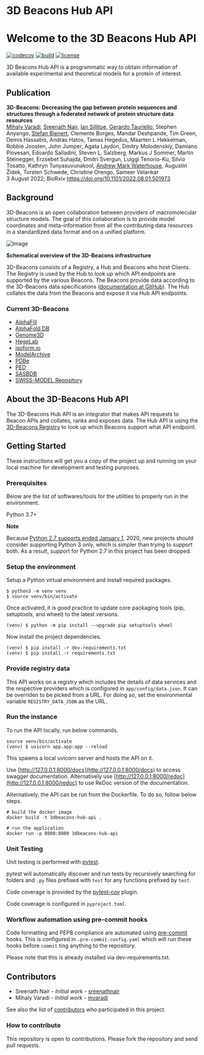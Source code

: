 # 3D Beacons Hub API
# Welcome to the 3D Beacons Hub API

[![codecov](https://img.shields.io/codecov/c/github/3D-Beacons/3d-beacons-hub-api?style=for-the-badge)](https://codecov.io/gh/3D-Beacons/3d-beacons-hub-api)
[![build](https://img.shields.io/github/workflow/status/3D-Beacons/3d-beacons-hub-api/Hub%20API%20CI?style=for-the-badge)](https://github.com/3D-Beacons/3d-beacons-hub-api/actions?query=workflow%3A%22Hub+API+CI%22)
[![license](https://img.shields.io/github/license/3D-Beacons/3d-beacons-hub-api?style=for-the-badge)](https://raw.githubusercontent.com/3D-Beacons/3d-beacons-hub-api/master/LICENSE)

3D Beacons Hub API is a programmatic way to obtain information of available experimental and theoretical models for a protein of interest.

## Publication
**3D-Beacons: Decreasing the gap between protein sequences and structures through a federated network of protein structure data resources**<br> 
[Mihaly Varadi](https://github.com/mvaradi), [Sreenath Nair](https://github.com/sreenathnair), [Ian Sillitoe](https://github.com/orgs/3D-Beacons/people/sillitoe), [Gerardo Tauriello](https://github.com/orgs/3D-Beacons/people/gtauriello), Stephen Anyango, [Stefan Bienert](https://github.com/orgs/3D-Beacons/people/bienchen), Clemente Borges, Mandar Deshpande, Tim Green, Demis Hassabis, Andras Hatos, Tamas Hegedus, Maarten L Hekkelman, Robbie Joosten, John Jumper, Agata Laydon, Dmitry Molodenskiy, Damiano Piovesan, Edoardo Salladini, Steven L. Salzberg, Markus J Sommer, Martin Steinegger, Erzsebet Suhajda, Dmitri Svergun, Luiggi Tenorio-Ku, Silvio Tosatto, Kathryn Tunyasuvunakool, [Andrew Mark Waterhouse](https://github.com/orgs/3D-Beacons/people/awaterho), Augustin Žídek, Torsten Schwede, Christine Orengo, Sameer Velankar<br>
3 August 2022; BioRxiv https://doi.org/10.1101/2022.08.01.501973

## Background
3D-Beacons is an open collaboration between providers of macromolecular structure models. The goal of this collaboration is to provide model coordinates and meta-information from all the contributing data resources in a standardized data format and on a unified platform.

![Image](https://raw.githubusercontent.com/3D-Beacons/3d-beacons-documentation/main/assets/3d-beacons-summary.png)

**Schematical overview of the 3D-Beacons infrastructure**

3D-Beacons consists of a Registry, a Hub and Beacons who host Clients. The Registry is used by the Hub to look up which API endpoints are supported by the various Beacons. The Beacons provide data according to the 3D-Beacons data specifications ([documentation at GitHub](https://github.com/3D-Beacons/3d-beacons-specifications/blob/production/oas3.yaml)). The Hub collates the data from the Beacons and expose it via Hub API endpoints.

### Current 3D-Beacons
- [AlphaFill](https://alphafill.eu/)
- [AlphaFold DB](https://www.alphafold.ebi.ac.uk/)
- [Genome3D](http://www.genome3d.net/)
- [HegeLab](http://www.hegelab.org/)
- [isoform.io](https://isoform.io/)
- [ModelArchive](https://modelarchive.org/)
- [PDBe](https://www.ebi.ac.uk/pdbe/)
- [PED](https://proteinensemble.org/)
- [SASBDB](https://www.sasbdb.org/)
- [SWISS-MODEL Repository](https://swissmodel.expasy.org/)

## About the 3D-Beacons Hub API
The 3D-Beacons Hub API is an integrator that makes API requests to Beacon APIs and collates, ranks and exposes data. The Hub API is using the [3D-Beacons Registry](https://github.com/3D-Beacons/3d-beacons-registry) to look up which Beacons support what API endpoint.


## Getting Started
These instructions will get you a copy of the project up and running on your local machine for development and testing purposes.

### Prerequisites
Below are the list of softwares/tools for the utilities to properly run in the environment.

Python 3.7+

**Note**

Because [Python 2.7 supports ended January 1](https://pythonclock.org/), 2020, new projects should consider supporting Python 3 only, which is simpler than trying to support both. As a result, support for Python 2.7 in this project has been dropped.

### Setup the environment
Setup a Python virtual environment and install required packages.
```
$ python3 -m venv venv
$ source venv/bin/activate
```

Once activated, it is good practice to update core packaging tools (pip, setuptools, and wheel) to the latest versions.

```
(venv) $ python -m pip install --upgrade pip setuptools wheel
```

Now install the project dependencies.

```
(venv) $ pip install -r dev-requirements.txt
(venv) $ pip install -r requirements.txt
```

### Provide registry data
This API works on a registry which includes the details of data services and the respective providers which is configured in `app/config/data.json`. It can be overriden to be picked from a URL. For doing so,
set the environmental variable `REGISTRY_DATA_JSON` as the URL.

### Run the instance
To run the API locally, run below commands.

```
source venv/bin/activate
(venv) $ uvicorn app.app:app --reload
```
This spawns a local uvicorn server and hosts the API on it.

Use [http://127.0.0.1:8000/docs](http://127.0.0.1:8000/docs) to access swagger documentation. Alternatively use [http://127.0.0.1:8000/redoc](http://127.0.0.1:8000/redoc) to use ReDoc version of the documentation.

Alternatively, the API can be run from the Dockerfile. To do so, follow below steps.

```
# build the docker image
docker build -t 3dbeacons-hub-api .

# run the application
docker run -p 8000:8000 3dbeacons-hub-api
```

### Unit Testing

Unit testing is performed with [pytest](https://pytest.org/).

pytest will automatically discover and run tests by recursively searching for folders and `.py` files prefixed with `test` for any functions prefixed by `test`.


Code coverage is provided by the [pytest-cov](https://pytest-cov.readthedocs.io/en/latest/) plugin.

Code coverage is configured in `pyproject.toml`.

### Workflow automation using pre-commit hooks ###

Code formatting and PEP8 compliance are automated using [pre-commit](https://pre-commit.com/) hooks. This is configured in `.pre-commit-config.yaml` which will run these hooks before `commit` ting anything to the repository.

Please note that this is already installed via dev-requirements.txt.

## Contributors
- Sreenath Nair - _Initial work_ - [sreenathnair](https://github.com/sreenathnair)
- Mihaly Varadi - _Initial work_ - [mvaradi](https://github.com/mvaradi)

See also the list of [contributors](https://github.com/3D-Beacons/3d-beacons-hub-api/contributors) who participated in this project.

### How to contribute
This repository is open to contributions. Please fork the repository and send pull requests.
